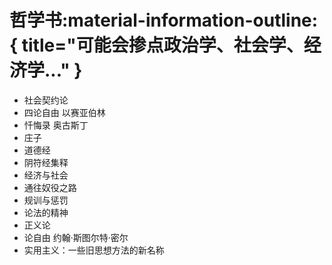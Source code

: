 # 哲学书:material-information-outline:{ title="可能会掺点政治学、社会学、经济学..." }
+ 社会契约论
+ 四论自由 以赛亚伯林
+ 忏悔录 奥古斯丁
+ 庄子
+ 道德经
+ 阴符经集释
+ 经济与社会 
+ 通往奴役之路
+ 规训与惩罚
+ 论法的精神
+ 正义论
+ 论自由 约翰·斯图尔特·密尔
+ 实用主义：一些旧思想方法的新名称